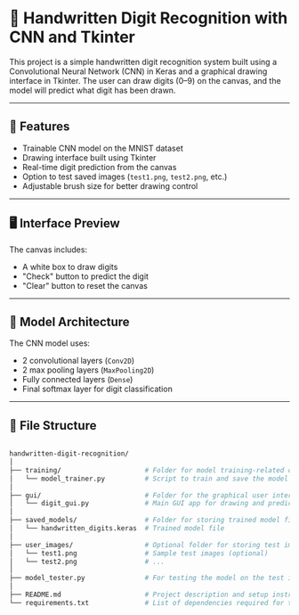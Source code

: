 # 🧠 Handwritten Digit Recognition with CNN and Tkinter

This project is a simple handwritten digit recognition system built using a Convolutional Neural Network (CNN) in Keras and a graphical drawing interface in Tkinter. The user can draw digits (0–9) on the canvas, and the model will predict what digit has been drawn.

---

## 🚀 Features

- Trainable CNN model on the MNIST dataset
- Drawing interface built using Tkinter
- Real-time digit prediction from the canvas
- Option to test saved images (`test1.png`, `test2.png`, etc.)
- Adjustable brush size for better drawing control

---

## 🖥️ Interface Preview

The canvas includes:
- A white box to draw digits
- "Check" button to predict the digit
- "Clear" button to reset the canvas

---

## 🧠 Model Architecture

The CNN model uses:

- 2 convolutional layers (`Conv2D`)
- 2 max pooling layers (`MaxPooling2D`)
- Fully connected layers (`Dense`)
- Final softmax layer for digit classification

---

## 📁 File Structure

```bash

handwritten-digit-recognition/
│
├── training/                     # Folder for model training-related code
│   └── model_trainer.py          # Script to train and save the model
│
├── gui/                          # Folder for the graphical user interface
│   └── digit_gui.py              # Main GUI app for drawing and prediction
│
├── saved_models/                 # Folder for storing trained model files
│   └── handwritten_digits.keras  # Trained model file
│
├── user_images/                  # Optional folder for storing test images
│   └── test1.png                 # Sample test images (optional)
│   └── test2.png                 # ...
│ 
├── model_tester.py               # For testing the model on the test images
│ 
├── README.md                     # Project description and setup instructions
└── requirements.txt              # List of dependencies required for the project

```
